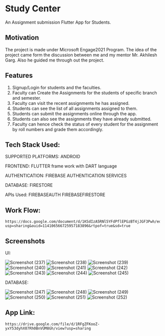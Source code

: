 # Study Center

An Assignment submission Flutter App for Students.

## Motivation

The project is made under Microsoft Engage2021 Program. The idea of the project came form the discussion between me and my mentor Mr. Akhilesh Garg. Also he guided me through out the project.

## Features
  
  1. Signup/Login for students and the faculties.
  2. Faculty can Create the Assignments for the students of specific branch and semester.
  3. Faculty can visit the recent assignments he has assigned.
  4. Students can see the list of all assignments assigned to them.
  5. Students can submit the assignments online through the app.
  6. Students can also see the assignments they have already submitted.
  7. Faculty can hence check the status of every student for the assignment by roll numbers and grade them accordingly.
  
## Tech Stack Used:
  
  SUPPORTED PLATFORMS:
      ANDROID
  
  FRONTEND:
      FLUTTER frame work with DART language
  
  AUTHENTICATION: 
      FIREBASE AUTHENTICATION SERVICES
  
  DATABASE:
      FIRESTORE
  
  APIs Used:
       FIREBASEAUTH
       FIREBASEFIRESTORE
       
 ## Work Flow:
 
    https://docs.google.com/document/d/1KSdIzA5RNl5YFdPflEPGzBT4jJGF3Pwh/edit?usp=sharing&ouid=114106566725957183896&rtpof=true&sd=true

       
 ## Screenshots
  
  UI:
      
![Screenshot (237)](https://user-images.githubusercontent.com/50518164/143775840-951f547a-6b3b-40f6-b37c-9281cb6795f2.png)
![Screenshot (238)](https://user-images.githubusercontent.com/50518164/143775843-9c01e0cf-3ac5-4c14-9b51-4391600ba12d.png)
![Screenshot (239)](https://user-images.githubusercontent.com/50518164/143775844-7c4847a6-e0c4-42ee-93af-8261fe8434f2.png)
![Screenshot (240)](https://user-images.githubusercontent.com/50518164/143775846-6b87d271-3dcd-4361-aa1a-913db2683a6d.png)
![Screenshot (241)](https://user-images.githubusercontent.com/50518164/143775849-46186f04-cf94-4b4c-aca6-d370879290f9.png)
![Screenshot (242)](https://user-images.githubusercontent.com/50518164/143775850-3ba4a2c0-b3cf-4b23-911d-467a722e5784.png)
![Screenshot (243)](https://user-images.githubusercontent.com/50518164/143775852-c941cc8f-f469-4644-b6f6-22029c2ab645.png)
![Screenshot (244)](https://user-images.githubusercontent.com/50518164/143775853-4fe6a72a-ef06-4092-a594-a56dd7429a12.png)
![Screenshot (245)](https://user-images.githubusercontent.com/50518164/143775854-1e1c158b-93a3-4330-8894-f7e0916c70be.png)

  DATABASE:
 
![Screenshot (247)](https://user-images.githubusercontent.com/50518164/143776580-88b42dd2-8769-4b02-b378-0e02e6972100.png)
![Screenshot (248)](https://user-images.githubusercontent.com/50518164/143776582-ebbf3501-2f7c-4f4f-9585-be7c554469c0.png)
![Screenshot (249)](https://user-images.githubusercontent.com/50518164/143776583-ed844d6f-fc11-40e2-b4da-2628d71a7244.png)
![Screenshot (250)](https://user-images.githubusercontent.com/50518164/143776585-a20afc4b-1f6a-4a7d-af51-8579aeeece7d.png)
![Screenshot (251)](https://user-images.githubusercontent.com/50518164/143776587-309ff35f-045b-4ddc-bc26-31280d134e0f.png)
![Screenshot (252)](https://user-images.githubusercontent.com/50518164/143776588-755eafee-8099-4bec-82c9-7af77968a6c3.png)


## App Link:
    https://drive.google.com/file/d/1RFgZFKooZ-yxY53dyhX07Rh0BnVUM8Gh/view?usp=sharing

      
  
  
